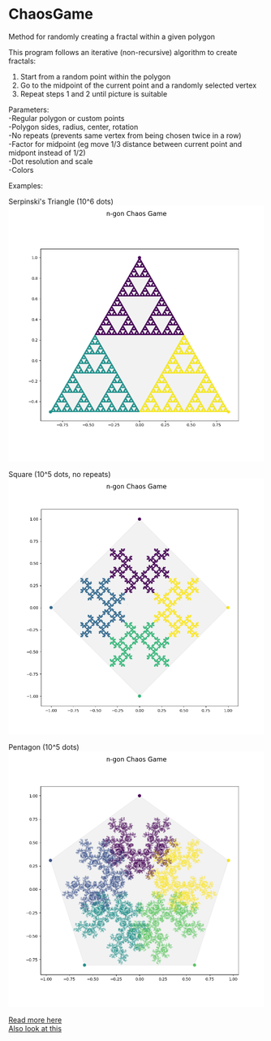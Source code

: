 # ChaosGame
Method for randomly creating a fractal within a given polygon

This program follows an iterative (non-recursive) algorithm to create fractals:
  1. Start from a random point within the polygon
  2. Go to the midpoint of the current point and a randomly selected vertex
  3. Repeat steps 1 and 2 until picture is suitable
  
Parameters:\
  -Regular polygon or custom points\
  -Polygon sides, radius, center, rotation\
  -No repeats (prevents same vertex from being chosen twice in a row)\
  -Factor for midpoint (eg move 1/3 distance between current point and midpont instead of 1/2)\
  -Dot resolution and scale\
  -Colors
  
Examples:

Serpinski's Triangle (10^6 dots)
![](https://github.com/SamuelHunter/ChaosGame/blob/master/Chaos_Game_3_10^6_color.png)

Square (10^5 dots, no repeats)
![](https://github.com/SamuelHunter/ChaosGame/blob/master/Chaos_Game_4_10^5_norepeat_color.png)

Pentagon (10^5 dots)
![](https://github.com/SamuelHunter/ChaosGame/blob/master/Chaos_Game_5_10^5_norepeat_color.png)

[Read more here](https://en.wikipedia.org/wiki/Chaos_game)\
[Also look at this](http://www.shodor.org/interactivate/activities/TheChaosGame/)

